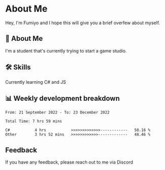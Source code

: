 
# About Me

Hey, I'm Fumiyo and I hope this will give you a brief overfew about myself.


## 🚀 About Me
I'm a student that's currently trying to start a game studio.


## 🛠 Skills

Currently learning C# and JS


## 📊 Weekly development breakdown
<!--START_SECTION:waka-->

```text
From: 21 September 2022 - To: 23 December 2022

Total Time: 7 hrs 59 mins

C#           4 hrs           >>>>>>>>>>>>>------------   50.16 %
Other        3 hrs 52 mins   >>>>>>>>>>>>-------------   48.46 %
```

<!--END_SECTION:waka-->


## Feedback

If you have any feedback, please reach out to me via Discord
